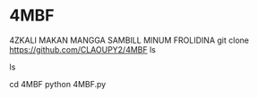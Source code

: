 # 4MBF
4ZKALI MAKAN MANGGA SAMBILL MINUM FROLIDINA 
git clone https://github.com/CLAOUPY2/4MBF
ls

ls

cd 4MBF
python 4MBF.py
